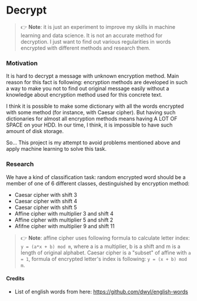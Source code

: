 # Decrypt

> 👉 **Note**: it is just an experiment to improve my skills in machine learning and data science. It is not an accurate method for decryption. I 
just want to find out various regularities in words encrypted with different methods and research them.

### Motivation

It is hard to decrypt a message with unknown encryption method. Main reason for this fact is following: encryption methods are developed in such a way to make you not to find out original message easily without a knowledge about encryption method used for this concrete text.

I think it is possible to make some dictionary with all the words encrypted with some method (for instance, with Caesar cipher). But having such dictionaries for almost all encryption methods means having A LOT OF SPACE on your HDD. In our time, I think, it is impossible to have such amount of disk storage.

So... This project is my attempt to avoid problems mentioned above and apply machine learning to solve this task.

### Research

We have a kind of classification task: random encrypted word should be a member of one of 6 different classes, destinguished by 
encryption method:
- Caesar cipher with shift 3
- Caesar cipher with shift 4
- Caesar cipher with shift 5
- Affine cipher with multiplier 3 and shift 4
- Affine cipher with multiplier 5 and shift 2
- Afifne cipher with multiplier 9 and shift 11

> 👉 **Note**: affine cipher uses following formula to calculate letter index: `y = (a*x + b) mod m`, where a is a multiplier, b is a shift and m is a length of original alphabet. Caesar cipher is a "subset" of affine with `a = 1`, formula of encrypted letter's index is following: `y = (x + b) mod m`.

#### Credits

- List of english words from here: https://github.com/dwyl/english-words

